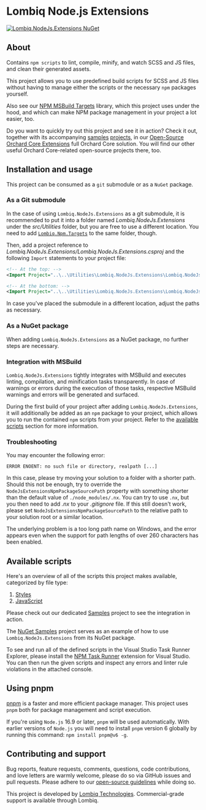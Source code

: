 # Lombiq Node.js Extensions

[![Lombiq.NodeJs.Extensions NuGet](https://img.shields.io/nuget/v/Lombiq.NodeJs.Extensions?label=Lombiq.NodeJs.Extensions)](https://www.nuget.org/packages/Lombiq.NodeJs.Extensions/)

## About

Contains `npm scripts` to lint, compile, minify, and watch SCSS and JS files, and clean their generated assets.

This project allows you to use predefined build scripts for SCSS and JS files without having to manage either the scripts or the necessary `npm` packages yourself.

Also see our [NPM MSBuild Targets](https://github.com/Lombiq/NPM-Targets) library, which this project uses under the hood, and which can make NPM package management in your project a lot easier, too.

Do you want to quickly try out this project and see it in action? Check it out, together with its accompanying [samples](Lombiq.NodeJs.Extensions.Samples/Readme.md) [projects](Lombiq.NodeJs.Extensions.Samples.NuGet/Readme.md), in our [Open-Source Orchard Core Extensions](https://github.com/Lombiq/Open-Source-Orchard-Core-Extensions) full Orchard Core solution. You will find our other useful Orchard Core-related open-source projects there, too.

## Installation and usage

This project can be consumed as a `git` submodule or as a `NuGet` package.

### As a Git submodule

In the case of using `Lombiq.NodeJs.Extensions` as a git submodule, it is recommended to put it into a folder named _Lombiq.NodeJs.Extensions_ under the _src/Utilities_ folder, but you are free to use a different location. You need to add [`Lombiq.Npm.Targets`](https://github.com/Lombiq/NPM-Targets) to the same folder, though.

Then, add a project reference to _Lombiq.NodeJs.Extensions/Lombiq.NodeJs.Extensions.csproj_ and the following `Import` statements to your project file:

```xml
<!-- At the top: -->
<Import Project="..\..\Utilities\Lombiq.NodeJs.Extensions\Lombiq.NodeJs.Extensions\Lombiq.NodeJs.Extensions.props" />

<!-- At the bottom: -->
<Import Project="..\..\Utilities\Lombiq.NodeJs.Extensions\Lombiq.NodeJs.Extensions\Lombiq.NodeJs.Extensions.targets" />
```

In case you've placed the submodule in a different location, adjust the paths as necessary.

### As a NuGet package

When adding `Lombiq.NodeJs.Extensions` as a NuGet package, no further steps are necessary.

### Integration with MSBuild

`Lombiq.NodeJs.Extensions` tightly integrates with MSBuild and executes linting, compilation, and minification tasks transparently. In case of warnings or errors during the execution of those tasks, respective MSBuild warnings and errors will be generated and surfaced.

During the first build of your project after adding `Lombiq.NodeJs.Extensions`, it will additionally be added as an `npm` package to your project, which allows you to run the contained `npm` scripts from your project. Refer to the [available scripts](#available-scripts) section for more information.

### Troubleshooting

You may encounter the following error:

```text
ERROR ENOENT: no such file or directory, realpath [...]
```

In this case, please try moving your solution to a folder with a shorter path. Should this not be enough, try to override the `NodeJsExtensionsNpmPackageSourcePath` property with something shorter than the default value of `./node_modules/.nx`. You can try to use `.nx`, but you then need to add _.nx_ to your _.gitignore_ file. If this still doesn't work, please set `NodeJsExtensionsNpmPackageSourcePath` to the relative path to your solution root or a similar location.

The underlying problem is a too long path name on Windows, and the error appears even when the support for path lengths of over 260 characters has been enabled.

## Available scripts

Here's an overview of all of the scripts this project makes available, categorized by file type:

1. [Styles](Lombiq.NodeJs.Extensions/Docs/Styles.md)
2. [JavaScript](Lombiq.NodeJs.Extensions/Docs/JavaScript.md)

Please check out our dedicated [Samples](Lombiq.NodeJs.Extensions.Samples/Readme.md) project to see the integration in action.

The [NuGet Samples](Lombiq.NodeJs.Extensions.Samples.NuGet/Readme.md) project serves as an example of how to use `Lombiq.NodeJs.Extensions` from its NuGet package.

To see and run all of the defined scripts in the Visual Studio Task Runner Explorer, please install the [NPM Task Runner](https://marketplace.visualstudio.com/items?itemName=MadsKristensen.NpmTaskRunner64) extension for Visual Studio. You can then run the given scripts and inspect any errors and linter rule violations in the attached console.

## Using pnpm

[pnpm](https://pnpm.io/) is a faster and more efficient package manager. This project uses `pnpm` both for package management and script execution.

If you're using `Node.js` 16.9 or later, `pnpm` will be used automatically. With earlier versions of `Node.js` you will need to install `pnpm` version 6 globally by running this command: `npm install pnpm@v6 -g`.

## Contributing and support

Bug reports, feature requests, comments, questions, code contributions, and love letters are warmly welcome, please do so via GitHub issues and pull requests. Please adhere to our [open-source guidelines](https://lombiq.com/open-source-guidelines) while doing so.

This project is developed by [Lombiq Technologies](https://lombiq.com/). Commercial-grade support is available through Lombiq.
